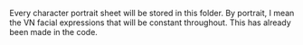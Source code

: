 Every character portrait sheet will be stored in this folder. By portrait, I mean the VN facial expressions that will be constant throughout. This has already been made in the code.
